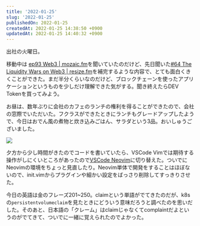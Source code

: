 ```yaml
---
title: '2022-01-25'
slug: '2022-01-25'
publishedOn: 2022-01-25
createdAt: 2022-01-25 14:38:50 +0900
updatedAt: 2022-01-25 14:40:32 +0900
---
```

出社の火曜日。

移動中は [ep93 Web3 | mozaic.fm](https://mozaic.fm/episodes/93/web3.html)を聞いていたのだけど、先日聞いた[#64 The Liquidity Wars on Web3 | resize.fm](https://resize.fm/ep/64-the-liquidity-wars-on-web3)を補完するような内容で、とても面白くきくことができた。まだ半分くらいなのだけど、ブロックチェーンを使ったアプリケーションというものを少しだけ理解できた気がする。聞き終えたらDEV Tokenを買ってみよう。

お昼は、数年ぶりに会社のカフェのランチの権利を得ることができたので、会社の窓際でいただいた。フクラスができたときにランチもグレードアップしたようで、今日はおでん風の煮物と炊き込みごはん、サラダという3品。おいしゅうございました。

![](https://lh3.googleusercontent.com/pw/AM-JKLV1BEadkeDL5SzIa0Le2u6FgjgPjHFC5paayiZCrjgnwYPLyk0_pkgtMDVejfVZaRQVa5_otdCBB8GfUGQGTw27EG4ThpAtZiUZsvNLQogaqwK6KyiKWetj3aWm_mlm4upocSdDTtNoo2pcAd7K8Lg-1Q=w1200-no?authuser=0)

夕方から少し時間がきたのでコードを書いていたら、VSCode Vimでは期待する操作がしにくいところがあったので[VSCode Neovim](https://marketplace.visualstudio.com/items?itemName=asvetliakov.vscode-neovim)に切り替えた。ついでにNeovimの環境をちょっと見直したり。Neovim単体で開発をすることはほぼないので、init.vimからプラグインや細かい設定をばっさり削除してすっきりさせた。

今日の英語は金のフレーズ201~250。claimという単語がでてきたのだが、k8sの`persistentvolumeclaim`を見たときにどういう意味だろうと調べたのを思いだした。そのあと、日本語の「クレーム」はclaimじゃなくてcomplaintだよというのがでてきて、ついでに一緒に覚えられたのでよかった。
